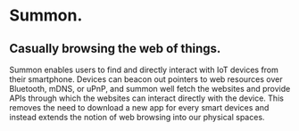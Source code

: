 Summon.
=========
Casually browsing the web of things.
-------------------

Summon enables users to find and directly interact with IoT devices from
their smartphone. Devices can beacon out pointers to web resources over
Bluetooth, mDNS, or uPnP, and summon well fetch the websites and provide
APIs through which the websites can interact directly with the device.
This removes the need to download a new app for every smart devices and 
instead extends the notion of web browsing into our physical spaces.
